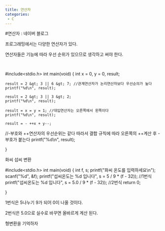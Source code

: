 ```yaml
---
title: 연산자
categories:
 - C
---
```

#연산자 : 네이버 블로그
<div class="wrap_rabbit pcol2 _param(1) _postViewArea221507122633" id="post-view221507122633">
<!-- Rabbit HTML --><div class="se-viewer se-theme-default" lang="ko-KR">
<!-- SE_DOC_HEADER_END -->
<div class="se-main-container">
<div class="se-component se-text se-l-default" id="SE-29b72f3f-167d-4ad8-8c6e-b04dd9f861d5">
<div class="se-component-content">
<div class="se-section se-section-text se-l-default">
<div class="se-module se-module-text"><!-- SE-TEXT { --><p class="se-text-paragraph se-text-paragraph-align-" id="SE-0e6fe35b-102f-42df-b35a-4648417953d2" style=""><span class="se-fs- se-ff-" id="SE-a53627f0-32bd-453b-ab49-b740c52aa22a" style="">프로그래밍에서는 다양한 연산자가 있다.</span></p><!-- } SE-TEXT --><!-- SE-TEXT { --><p class="se-text-paragraph se-text-paragraph-align-" id="SE-0db1709e-b9c4-4a53-8a12-e9a32d72cb78" style=""><span class="se-fs- se-ff-" id="SE-a31f2c98-97ea-45af-82b7-6487e8db6b53" style="">연산자들은 기능에 따라 우선 순위가 있으므로 생각하고 써야 한다.</span></p><!-- } SE-TEXT --><!-- SE-TEXT { --><p class="se-text-paragraph se-text-paragraph-align-" id="SE-80ceed52-6141-4b72-8fdf-0d00717e137f" style=""><span class="se-fs- se-ff-" id="SE-52e6a0e3-6e20-403f-993e-a81b9ed2075b" style="">​</span></p><!-- } SE-TEXT --></div>
</div>
</div>
</div> <div class="se-component se-code se-l-default" id="SE-997ec1b7-75ab-47b1-ab12-8249640ad11b">
<div class="se-component-content">
<div class="se-section se-section-code se-l-default">
<div class="se-module se-module-code se-fs-fs13">
<div class="se-code-source">
<div class="__se_code_view language-javascript">#include&lt;stdio.h&gt;
int main(void) {
	int x = 0, y = 0, result;
	
    result = 2 &gt; 3 || 6 &gt; 7; //관계연산자가 논리연산자보다 우선순의가 높다
	printf("%d\n", result);
	
	result = 2 &gt; 3 || 3 &gt; 2; 
	printf("%d\n", result);

	result = x = y = 1; //대입연산자는 오른쪽에서 왼쪽이다
	printf("%d\n", result);
	
	result = - ++x + y--; 
//-부호와 ++연산자의 우선순위는 같다 따라서 결합 규칙에 따라 오른쪽의 ++계산 후 -부호가 붙는다
	printf("%d\n", result);

}</div>
</div>
</div>
</div>
</div>
<script class="__se_module_data" data-module='{"type":"v2_code", "id" : "SE-997ec1b7-75ab-47b1-ab12-8249640ad11b"}' type="text/data"></script>
</div> <div class="se-component se-text se-l-default" id="SE-09d67491-6030-4c43-9b72-06901df11ecc">
<div class="se-component-content">
<div class="se-section se-section-text se-l-default">
<div class="se-module se-module-text"><!-- SE-TEXT { --><p class="se-text-paragraph se-text-paragraph-align-" id="SE-b264ea07-6b3f-4a31-8d1e-ba53b94d0e22" style=""><span class="se-fs- se-ff-" id="SE-dd523e03-a4c2-4fa4-bdb1-a479d8e20d85" style="">화씨 섭씨 변환</span></p><!-- } SE-TEXT --></div>
</div>
</div>
</div> <div class="se-component se-code se-l-default" id="SE-85330ad5-f954-4912-aed5-6a3411b04413">
<div class="se-component-content">
<div class="se-section se-section-code se-l-default">
<div class="se-module se-module-code se-fs-fs13">
<div class="se-code-source">
<div class="__se_code_view language-javascript">#include&lt;stdio.h&gt;
int main(void) {
	int f, s;
	printf("화씨 온도를 입력하세요\n");
	scanf("%d", &amp;f);
	printf("섭씨온도는 %d 입니다", s = 5 / 9 * (f - 32)); //1번식
	printf("섭씨온도는 %d 입니다", s = 5.0 / 9 * (f - 32)); //2번식
	return 0;

}</div>
</div>
</div>
</div>
</div>
<script class="__se_module_data" data-module='{"type":"v2_code", "id" : "SE-85330ad5-f954-4912-aed5-6a3411b04413"}' type="text/data"></script>
</div> <div class="se-component se-text se-l-default" id="SE-227aea7f-e61e-4eea-a0fc-16bbf11292c0">
<div class="se-component-content">
<div class="se-section se-section-text se-l-default">
<div class="se-module se-module-text"><!-- SE-TEXT { --><p class="se-text-paragraph se-text-paragraph-align-" id="SE-7edcb571-4bb8-4288-9f7b-940144e6356a" style=""><span class="se-fs- se-ff-" id="SE-bde1f15f-808a-4eaa-a4d0-d1c49d2bb893" style="">1번식은 5나누기 9가 되어 0이 나올 것이다.</span></p><!-- } SE-TEXT --><!-- SE-TEXT { --><p class="se-text-paragraph se-text-paragraph-align-" id="SE-d8c1b3c6-c477-4224-b650-d04ff4aacf1c" style=""><span class="se-fs- se-ff-" id="SE-ac76e6e8-6e5b-4ef0-b44e-042f9e237e52" style="">2번식은 5.0으로 실수로 바꾸면 올바르게 계산 된다.</span></p><!-- } SE-TEXT --><!-- SE-TEXT { --><p class="se-text-paragraph se-text-paragraph-align-" id="SE-a905722d-f5d2-4895-9e60-e3bc1b56b093" style=""><span class="se-fs- se-ff-" id="SE-6373bfd6-2c6f-486f-92f8-48cd1f280f33" style="">형변환을 기억하자</span></p><!-- } SE-TEXT --></div>
</div>
</div>
</div> </div>
</div>
</div>